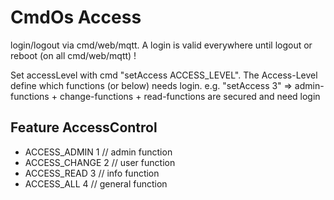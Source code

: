 
# CmdOs Access

login/logout via cmd/web/mqtt. 
A login is valid everywhere until logout or reboot (on all cmd/web/mqtt) ! 

Set accessLevel with cmd "setAccess ACCESS_LEVEL". The Access-Level define which functions (or below) needs login.
	e.g. "setAccess 3" => admin-functions + change-functions + read-functions are secured and need login 

## Feature AccessControl 
- ACCESS_ADMIN 1 // admin function 
- ACCESS_CHANGE 2 // user function 
- ACCESS_READ 3 // info function 
- ACCESS_ALL 4 // general function